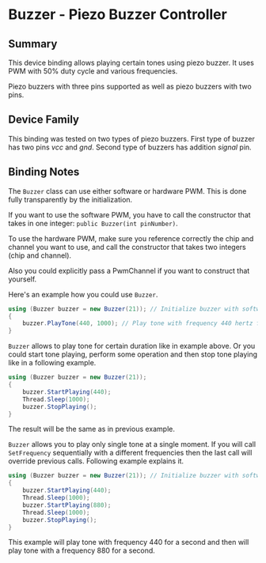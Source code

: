 # Buzzer - Piezo Buzzer Controller

## Summary

This device binding allows playing certain tones using piezo buzzer. It uses PWM with 50% duty cycle and various frequencies.

Piezo buzzers with three pins supported as well as piezo buzzers with two pins.

## Device Family

This binding was tested on two types of piezo buzzers. First type of buzzer has two pins *vcc* and *gnd*. Second type of buzzers has addition *signal* pin.

## Binding Notes

The  `Buzzer`  class can use either software or hardware PWM. This is done fully transparently by the initialization.

If you want to use the software PWM, you have to call the constructor that takes in one integer: `public Buzzer(int pinNumber)`.

To use the hardware PWM, make sure you reference correctly the chip and channel you want to use, and call the constructor that takes two integers (chip and channel).

Also you could explicitly pass a PwmChannel if you want to construct that yourself.

Here's an example how you could use `Buzzer`.
```csharp
using (Buzzer buzzer = new Buzzer(21)); // Initialize buzzer with software PWM connected to pin 21.
{
	buzzer.PlayTone(440, 1000); // Play tone with frequency 440 hertz for one second.
}
```
`Buzzer` allows to play tone for certain duration like in example above.
Or you could start tone playing, perform some operation and then stop tone playing like in a following example.
```csharp
using (Buzzer buzzer = new Buzzer(21));
{
	buzzer.StartPlaying(440);
	Thread.Sleep(1000);
	buzzer.StopPlaying();
}
```
The result will be the same as in previous example.

`Buzzer` allows you to play only single tone at a single moment. If you will call `SetFrequency` sequentially with a different frequencies then the last call will override previous calls. Following example explains it.
```csharp
using (Buzzer buzzer = new Buzzer(21)); // Initialize buzzer with software PWM connected to pin 21.
{
	buzzer.StartPlaying(440);
	Thread.Sleep(1000);
	buzzer.StartPlaying(880);
	Thread.Sleep(1000);
	buzzer.StopPlaying();
}
```
This example will play tone with frequency 440 for a second and then will play tone with a frequency 880 for a second.